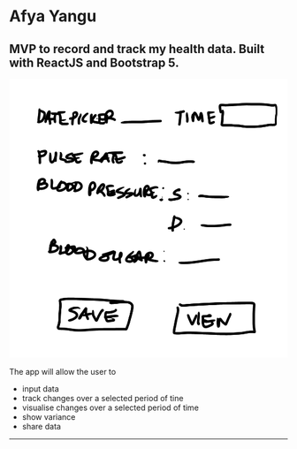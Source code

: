 # Afya Yangu

## MVP to record and track my health data. Built with ReactJS and Bootstrap 5.

![Wireframe](/src/images/app_wireframe.png) 

The app will allow the user to 
* input data
* track changes over a selected period of tine
* visualise changes over a selected period of time
* show variance 
* share data
-------